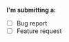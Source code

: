 **I'm submitting a:**
- [ ] Bug report
- [ ] Feature request

<!-- **Current behavior:**
 How the bug manifests. -->

<!-- **Expected behavior:**
 Behavior would be without the bug. -->

<!-- **Screenshots of the issue:**
 Attach a screenshot of the issue here. -->

